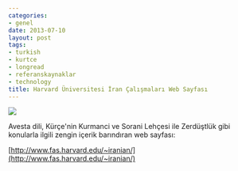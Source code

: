 ```yaml
---
categories:
- genel
date: 2013-07-10
layout: post
tags:
- turkish
- kurtce
- longread
- referanskaynaklar
- technology
title: Harvard Üniversitesi İran Çalışmaları Web Sayfası
---
```


[![](/images/is.jpg)](http://www.fas.harvard.edu/~iranian/is.jpg)

Avesta dili, Kürçe'nin Kurmanci ve Sorani Lehçesi ile Zerdüştlük gibi konularla ilgili zengin içerik barındıran web sayfası:

[http://www.fas.harvard.edu/~iranian/](http://www.fas.harvard.edu/~iranian/)
